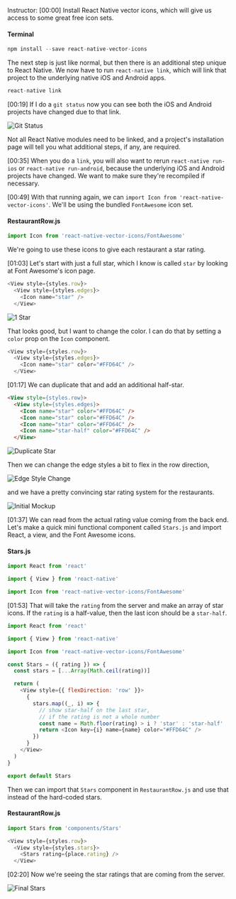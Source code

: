 Instructor: [00:00] Install React Native vector icons, which will give us access to some great free icon sets. 

#### Terminal
```javascript
npm install --save react-native-vector-icons
```

The next step is just like normal, but then there is an additional step unique to React Native. We now have to run `react-native link`, which will link that project to the underlying native iOS and Android apps.

```javascript
react-native link
```

[00:19] If I do a `git status` now you can see both the iOS and Android projects have changed due to that link. 

![Git Status](https://res.cloudinary.com/dg3gyk0gu/image/upload/v1549750463/transcript-images/react-native-add-icons-to-a-react-native-app-with-react-native-vector-icons-git-status.jpg)

Not all React Native modules need to be linked, and a project's installation page will tell you what additional steps, if any, are required.

[00:35] When you do a `link`, you will also want to rerun `react-native run-ios` or `react-native run-android`, because the underlying iOS and Android projects have changed. We want to make sure they're recompiled if necessary.

[00:49] With that running again, we can `import Icon from 'react-native-vector-icons'`. We'll be using the bundled `FontAwesome` icon set. 

#### RestaurantRow.js
```javascript
import Icon from 'react-native-vector-icons/FontAwesome'
```

We're going to use these icons to give each restaurant a star rating.

[01:03] Let's start with just a full star, which I know is called `star` by looking at Font Awesome's icon page. 

```javascript
<View style={styles.row}>
  <View style={styles.edges}>
    <Icon name="star" />
  </View>
```

![1 Star](https://res.cloudinary.com/dg3gyk0gu/image/upload/v1549750463/transcript-images/react-native-add-icons-to-a-react-native-app-with-react-native-vector-icons-1-star.jpg)

That looks good, but I want to change the color. I can do that by setting a `color` prop on the `Icon` component.

```javascript
<View style={styles.row}>
  <View style={styles.edges}>
    <Icon name="star" color="#FFD64C" />
  </View>
```

[01:17] We can duplicate that and add an additional half-star. 

```html
<View style={styles.row}>
  <View style={styles.edges}>
    <Icon name="star" color="#FFD64C" />
    <Icon name="star" color="#FFD64C" />
    <Icon name="star" color="#FFD64C" />
    <Icon name="star-half" color="#FFD64C" />
  </View>
```
![Duplicate Star](https://res.cloudinary.com/dg3gyk0gu/image/upload/v1549750461/transcript-images/react-native-add-icons-to-a-react-native-app-with-react-native-vector-icons-duplicate-star.jpg)

Then we can change the edge styles a bit to flex in the row direction, 

![Edge Style Change](https://res.cloudinary.com/dg3gyk0gu/image/upload/v1549750462/transcript-images/react-native-add-icons-to-a-react-native-app-with-react-native-vector-icons-edge-styles.jpg)

and we have a pretty convincing star rating system for the restaurants.

![Initial Mockup](https://res.cloudinary.com/dg3gyk0gu/image/upload/v1549750468/transcript-images/react-native-add-icons-to-a-react-native-app-with-react-native-vector-icons-initial-review.jpg)

[01:37] We can read from the actual rating value coming from the back end. Let's make a quick mini functional component called `Stars.js` and import React, a view, and the Font Awesome icons.

#### Stars.js
```javascript
import React from 'react'

import { View } from 'react-native'

import Icon from 'react-native-vector-icons/FontAwesome'
```

[01:53] That will take the `rating` from the server and make an array of star icons. If the `rating` is a half-value, then the last icon should be a `star-half`. 

```javascript
import React from 'react'

import { View } from 'react-native'

import Icon from 'react-native-vector-icons/FontAwesome'

const Stars = ({ rating }) => {
  const stars = [...Array(Math.ceil(rating))]

  return (
    <View style={{ flexDirection: 'row' }}>
      {
        stars.map((_, i) => {
          // show star-half on the last star, 
          // if the rating is not a whole number
          const name = Math.floor(rating) > i ? 'star' : 'star-half'
          return <Icon key={i} name={name} color="#FFD64C" />
        })
      }
    </View>
  )
}

export default Stars
```

Then we can import that `Stars` component in `RestaurantRow.js` and use that instead of the hard-coded stars.

#### RestaurantRow.js
```javascript
import Stars from 'components/Stars'

<View style={styles.row}>
  <View style={styles.stars}>
    <Stars rating={place.rating} />
  </View>
```

[02:20] Now we're seeing the star ratings that are coming from the server.

![Final Stars](https://res.cloudinary.com/dg3gyk0gu/image/upload/v1549750463/transcript-images/react-native-add-icons-to-a-react-native-app-with-react-native-vector-icons-final-stars.jpg)